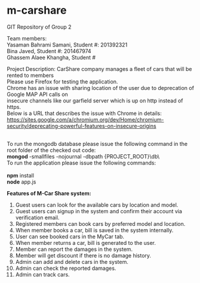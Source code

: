 # m-carshare
GIT Repository of Group 2

Team members: <br/>
Yasaman Bahrami Samani, Student #: 201392321 <br/>
Bina Javed, Student #: 201467974 <br/>
Ghassem Alaee Khangha, Student # <br/>

Project Description: 
CarShare company manages a fleet of cars that will be rented to members
<br/>
Please use Firefox for testing the application.<br/>
Chrome has an issue with sharing location of the user due to deprecation of Google MAP API calls on <br/>
insecure channels like our garfield server which is up on http instead of https. <br/>
Below is a URL that describes the issue with Chrome in details: <br/>
https://sites.google.com/a/chromium.org/dev/Home/chromium-security/deprecating-powerful-features-on-insecure-origins

<br/>
To run the mongodb database please issue the following command in the root folder of the checked out code:
<br/>
<b> mongod </b> -smallfiles -nojournal -dbpath {PROJECT_ROOT}\db\
<br/>
To run the application please issue the following commands: <br/>
<br/>
<b>npm</b> install
<br/>
<b>node</b> app.js

<b>Features of M-Car Share system:</b>
1) Guest users can look for the available cars by location and model.
2) Guest users can signup in the system and confirm their account via verification email.
3) Registered members can book cars by preferred model and location.
4) When member books a car, bill is saved in the system internally.
5) User can see booked cars in the MyCar tab.
6) When member returns a car, bill is generated to the user.
7) Member can report the damages in the system.
8) Member will get discount if there is no damage history.
9) Admin can add and delete cars in the system.
10) Admin can check the reported damages.
11) Admin can track cars.
